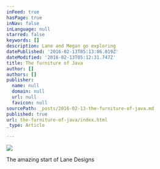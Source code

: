 ```yaml
---
inFeed: true
hasPage: true
inNav: false
inLanguage: null
starred: false
keywords: []
description: Lane and Megan go exploring
datePublished: '2016-02-13T05:13:06.019Z'
dateModified: '2016-02-13T05:12:31.747Z'
title: The furniture of Java
author: []
authors: []
publisher:
  name: null
  domain: null
  url: null
  favicon: null
sourcePath: _posts/2016-02-13-the-furniture-of-java.md
published: true
url: the-furniture-of-java/index.html
_type: Article

---
```

![](https://the-grid-user-content.s3-us-west-2.amazonaws.com/9a116efb-7c6c-4330-89b2-d14a649c24b7.JPG)

The amazing start of Lane Designs